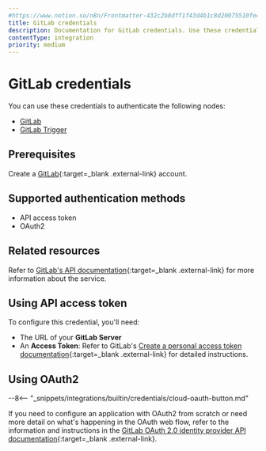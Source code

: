 ```yaml
---
#https://www.notion.so/n8n/Frontmatter-432c2b8dff1f43d4b1c8d20075510fe4
title: GitLab credentials
description: Documentation for GitLab credentials. Use these credentials to authenticate GitLab in n8n, a workflow automation platform.
contentType: integration
priority: medium
---
```


# GitLab credentials

You can use these credentials to authenticate the following nodes:

- [GitLab](/integrations/builtin/app-nodes/n8n-nodes-base.gitlab/)
- [GitLab Trigger](/integrations/builtin/trigger-nodes/n8n-nodes-base.gitlabtrigger/)

## Prerequisites

Create a [GitLab](https://gitlab.com/){:target=_blank .external-link} account.

## Supported authentication methods

- API access token
- OAuth2

## Related resources

Refer to [GitLab's API documentation](https://docs.gitlab.com/ee/api/rest/){:target=_blank .external-link} for more information about the service.

## Using API access token

To configure this credential, you'll need:

- The URL of your **GitLab Server**
- An **Access Token**: Refer to GitLab's [Create a personal access token documentation](https://docs.gitlab.com/ee/user/profile/personal_access_tokens.html#create-a-personal-access-token){:target=_blank .external-link} for detailed instructions.

## Using OAuth2

--8<-- "_snippets/integrations/builtin/credentials/cloud-oauth-button.md"

If you need to configure an application with OAuth2 from scratch or need more detail on what's happening in the OAuth web flow, refer to the information and instructions in the [GitLab OAuth 2.0 identity provider API documentation](https://docs.gitlab.com/ee/api/oauth2.html){:target=_blank .external-link}.
